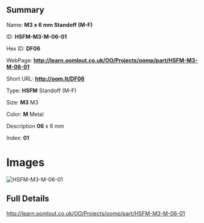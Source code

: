 

## Summary
 
Name: __M3 x 6 mm Standoff (M-F)__

ID: __HSFM-M3-M-06-01__

Hex ID: __DF06__

WebPage: __http://learn.oomlout.co.uk/OO/Projects/oomp/part/HSFM-M3-M-06-01__

Short URL: __http://oom.lt/DF06__


Type: __HSFM__ Standoff (M-F) 

Size: __M3__ M3 

Color: __M__ Metal 

Description __06__ x 6 mm 

Index: __01__


 # Images
![HSFM-M3-M-06-01](http://oomlout.com/oomp-gen/parts/HSFM-M3-M-06-01/HSFM-M3-M-06-01_420.jpg)



 ## Full Details

 http://learn.oomlout.co.uk/OO/Projects/oomp/part/HSFM-M3-M-06-01














